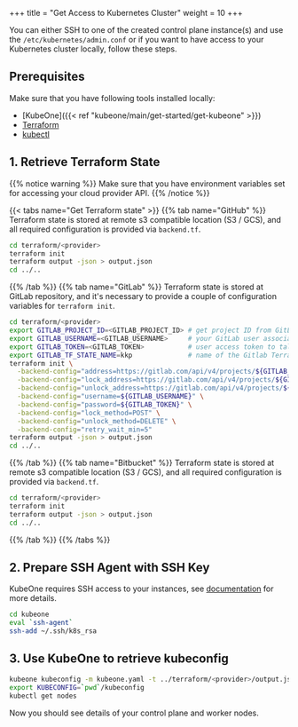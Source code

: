 +++
title = "Get Access to Kubernetes Cluster"
weight = 10
+++

You can either SSH to one of the created control plane instance(s) and use the `/etc/kubernetes/admin.conf` or if you want to
have access to your Kubernetes cluster locally, follow these steps.

## Prerequisites
Make sure that you have following tools installed locally:
 * [KubeOne]({{< ref "kubeone/main/get-started/get-kubeone" >}})
 * [Terraform](https://learn.hashicorp.com/tutorials/terraform/install-cli)
 * [kubectl](https://kubernetes.io/docs/tasks/tools/#kubectl)

## 1. Retrieve Terraform State
{{% notice warning %}}
Make sure that you have environment variables set for accessing your cloud provider API.
{{% /notice %}}

{{< tabs name="Get Terraform state" >}}
{{% tab name="GitHub" %}}
Terraform state is stored at remote s3 compatible location (S3 / GCS), and all required configuration is provided via `backend.tf`.

```bash
cd terraform/<provider>
terraform init
terraform output -json > output.json
cd ../..
```
{{% /tab %}}
{{% tab name="GitLab" %}}
Terraform state is stored at GitLab repository, and it's necessary to provide a couple of configuration variables for `terraform init`.

```bash
cd terraform/<provider>
export GITLAB_PROJECT_ID=<GITLAB_PROJECT_ID> # get project ID from GitLab UI or API
export GITLAB_USERNAME=<GITLAB_USERNAME>     # your GitLab user associated with GITLAB_TOKEN
export GITLAB_TOKEN=<GITLAB_TOKEN>           # user access token to talk to GitLab API
export GITLAB_TF_STATE_NAME=kkp              # name of the Gitlab Terraform state
terraform init \
  -backend-config="address=https://gitlab.com/api/v4/projects/${GITLAB_PROJECT_ID}/terraform/state/${GITLAB_TF_STATE_NAME}" \
  -backend-config="lock_address=https://gitlab.com/api/v4/projects/${GITLAB_PROJECT_ID}/terraform/state/${GITLAB_TF_STATE_NAME}/lock" \
  -backend-config="unlock_address=https://gitlab.com/api/v4/projects/${GITLAB_PROJECT_ID}/terraform/state/${GITLAB_TF_STATE_NAME}/lock" \
  -backend-config="username=${GITLAB_USERNAME}" \
  -backend-config="password=${GITLAB_TOKEN}" \
  -backend-config="lock_method=POST" \
  -backend-config="unlock_method=DELETE" \
  -backend-config="retry_wait_min=5"
terraform output -json > output.json
cd ../..
```
{{% /tab %}}
{{% tab name="Bitbucket" %}}
Terraform state is stored at remote s3 compatible location (S3 / GCS), and all required configuration is provided via `backend.tf`.

```bash
cd terraform/<provider>
terraform init
terraform output -json > output.json
cd ../..
```
{{% /tab %}}
{{% /tabs %}}

## 2. Prepare SSH Agent with SSH Key
KubeOne requires SSH access to your instances, see [documentation](https://docs.kubermatic.com/kubeone/main/guides/ssh/) for more details.
```bash
cd kubeone
eval `ssh-agent`
ssh-add ~/.ssh/k8s_rsa
```

## 3. Use KubeOne to retrieve kubeconfig
```bash
kubeone kubeconfig -m kubeone.yaml -t ../terraform/<provider>/output.json > kubeconfig
export KUBECONFIG=`pwd`/kubeconfig
kubectl get nodes
```
Now you should see details of your control plane and worker nodes.
